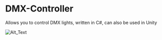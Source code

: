 # DMX-Controller
Allows you to control DMX lights, written in C#, can also be used in Unity

![Alt_Text](https://raw.githubusercontent.com/adkaros/DMX-Controller/branch/path/to/giphy-downsized-large.gif)
